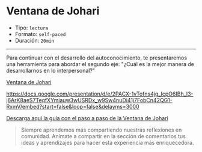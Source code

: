 # Ventana de Johari

* Tipo: `lectura`
* Formato: `self-paced`
* Duración: `20min`

***
Para continuar con el desarrollo del autoconocimiento, te presentaremos una
herramienta para abordar el segundo eje: "¿Cuál es la mejor manera
de desarrollarnos en lo interpersonal?"

[Ventana de Johari](https://vimeo.com/467947430)

https://docs.google.com/presentation/d/e/2PACX-1vTofns4jg_IcpO6IBh_l3-j6ArK8aeS7TeqfXYmiauw3wUSRDx_w9Sw4nuDi41j7FobCn42QG1-RxmV/embed?start=false&loop=false&delayms=3000

[Descarga aquí la guía con el paso a paso de la Ventana de Johari](https://drive.google.com/file/d/1_qjx3KBTTII7Sg9wlZhApgmiYULkGFms/view?usp=sharing)

> Siempre aprendemos más compartiendo nuestras reflexiones en comunidad.
Anímate a compartir en la sección de comentarios tus ideas y aprendizajes
para hacer esta experiencia más enriquecedora.
